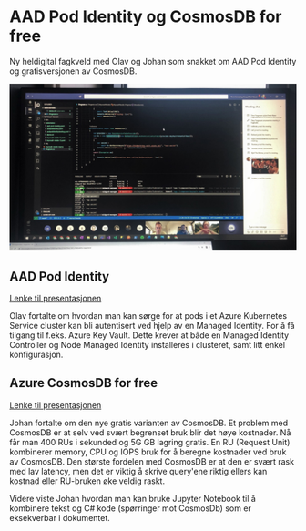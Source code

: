 # AAD Pod Identity og CosmosDB for free 

Ny heldigital fagkveld med Olav og Johan som snakket om AAD Pod Identity og gratisversjonen av CosmosDB.

![Fagkveld](https://github.com/novanet/fagkvelder/blob/master/docs/20200415/content/fagkveld150420.jpg)

## AAD Pod Identity

[Lenke til presentasjonen](https://github.com/novanet/fagkvelder/tree/master/docs/20200415/content/AADPodIdentity.pdf)

Olav fortalte om hvordan man kan sørge for at pods i et Azure Kubernetes Service cluster kan bli autentisert ved hjelp av en Managed Identity. For å få tilgang til f.eks. Azure Key Vault. Dette krever at både en Managed Identity Controller og Node Managed Identity installeres i clusteret, samt litt enkel konfigurasjon.

## Azure CosmosDB for free

[Lenke til presentasjonen](https://github.com/novanet/fagkvelder/tree/master/docs/20200415/content/CosmosDB4Free.pdf)

Johan fortalte om den nye gratis varianten av CosmosDB. Et problem med CosmosDB er at selv ved svært begrenset bruk blir det høye kostnader. Nå får man 400 RUs i sekunded og 5G GB lagring gratis. En RU (Request Unit) kombinerer memory, CPU og IOPS bruk for å beregne kostnader ved bruk av CosmosDB. Den største fordelen med CosmosDB er at den er svært rask med lav latency, men det er viktig å skrive query'ene riktig ellers kan kostnad eller RU-bruken øke veldig raskt.

Videre viste Johan hvordan man kan bruke Jupyter Notebook til å kombinere tekst og C# kode (spørringer mot CosmosDb) som er eksekverbar i dokumentet.
